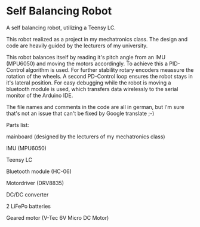 # Self Balancing Robot
A self balancing robot, utilizing a Teensy LC.

This robot realized as a project in my mechatronics class. The design and code are heavily guided by the lecturers of my university.

This robot balances itself by reading it's pitch angle from an IMU (MPU6050) and moving the motors accordingly. To achieve this a PID-Control algorithm is used. For further stability rotary encoders meassure the rotation of the wheels. A second PD-Control loop ensures the robot stays in it's lateral position. For easy debugging while the robot is moving a bluetooth module is used, which transfers data wirelessly to the serial monitor of the Arduino IDE.

The file names and comments in the code are all in german, but I'm sure that's not an issue that can't be fixed by Google translate ;-)

Parts list:
  
  mainboard (designed by the lecturers of my mechatronics class)
  
  IMU (MPU6050)
  
  Teensy LC
  
  Bluetooth module (HC-06)
  
  Motordriver (DRV8835)
  
  DC/DC converter
  
  2 LiFePo batteries
  
  Geared motor (V-Tec 6V Micro DC Motor)
